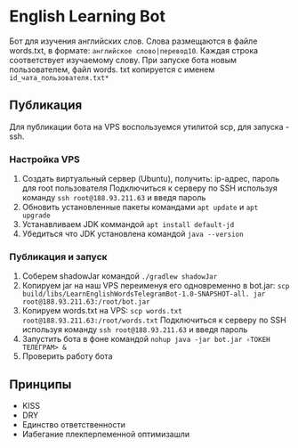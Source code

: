 # English Learning Bot

Бот для изучения английских слов.
Слова размещаются в файле words.txt, в формате:
`английское слово|перевод10`.
Каждая строка соответствует изучаемому слову.
При запуске бота новым пользователем, файл words. txt копируется с именем `id_чата_пользователя.txt*`

## Публикация
Для публикации бота на VPS воспользуемся утилитой scp, для запуска - ssh.

### Настройка VPS
1. Создать виртуальный сервер (Ubuntu), получить: ір-адрес, пароль для root пользователя
Подключиться к серверу по SSH используя команду `ssh root@188.93.211.63` и введя пароль
3. Обновить установленные пакеты командами `apt update` и `apt upgrade`
4. Устанавливаем JDK коммандой `apt install default-jd`
5. Убедиться что JDK установлена командой `java --version`

### Публикация и запуск

1. Соберем shadowJar командой  `./gradlew shadowJar`
2. Копируем jar на наш VPS переименуя его одновременно в bot.jar: `scp
build/libs/LearnEnglishWordsTelegramBot-1.0-SNAPSHOT-all. jar root@188.93.211.63:/root/bot.jar`
3. Копируем words.txt на VPS:
`scp words.txt root@188.93.211.63:/root/words.txt`
Подключиться к серверу по SSH используя команду `ssh root@188.93.211.63` и введя пароль
5. Запустить бота в фоне командой `nohup java -jar bot.jar ‹TOKEH ТЕЛЕГРАМ> &`
6. Проверить работу бота

## Принципы

- KISS
- DRY
- Единство ответственности
- Иабегание плекперпеменной оптимизашли